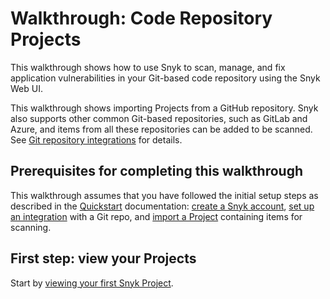 # Walkthrough: Code Repository Projects

This walkthrough shows how to use Snyk to scan, manage, and fix application vulnerabilities in your Git-based code repository using the Snyk Web UI.

This walkthrough shows importing Projects from a GitHub repository. Snyk also supports other common Git-based repositories, such as GitLab and Azure, and items from all these repositories can be added to be scanned. See [Git repository integrations](../../scm-ide-and-ci-cd-workflow-and-integrations/git-repositories-scms-integrations-with-snyk/) for details.

## Prerequisites for completing this walkthrough

This walkthrough assumes that you have followed the initial setup steps as described in the [Quickstart](../../getting-started/quickstart/) documentation: [create a Snyk account](../../getting-started/quickstart/create-or-log-in-to-a-snyk-account.md), [set up an integration](../../getting-started/quickstart/set-up-an-integration.md) with a Git repo, and [import a Project](../../getting-started/quickstart/import-a-project.md) containing items for scanning.

## First step: view your Projects

Start by [viewing your first Snyk Project](view-your-first-snyk-projects.md).
